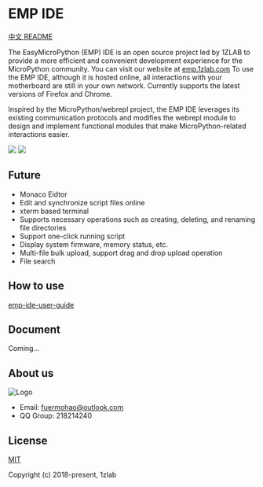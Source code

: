 # EMP IDE

[中文 README](README_CN.md)

The EasyMicroPython (EMP) IDE is an open source project led by 1ZLAB to provide a more efficient and convenient development experience for the MicroPython community. You can visit our website at [emp.1zlab.com](emp.1zlab.com) To use the EMP IDE, although it is hosted online, all interactions with your motherboard are still in your own network. Currently supports the latest versions of Firefox and Chrome.

Inspired by the MicroPython/webrepl project, the EMP IDE leverages its existing communication protocols and modifies the webrepl module to design and implement functional modules that make MicroPython-related interactions easier.

![](http://src.1zlab.com/ide/ide-en.png)
![](http://src.1zlab.com/ide/ide-feature.png)

## Future

- Monaco Eidtor
- Edit and synchronize script files online
- xterm based terminal
- Supports necessary operations such as creating, deleting, and renaming file directories
- Support one-click running script
- Display system firmware, memory status, etc.
- Multi-file bulk upload, support drag and drop upload operation
- File search

## How to use

[emp-ide-user-guide](http://www.1zlab.com/wiki/micropython-esp32/emp-ide-userguide)

## Document

Coming...

## About us

![Logo](./src/assets/logo.png)

- Email: fuermohao@outlook.com
- QQ Group: 218214240

## License

[MIT](http://opensource.org/licenses/MIT)

Copyright (c) 2018-present, 1zlab
